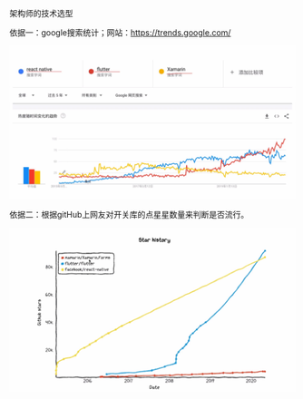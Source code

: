 架构师的技术选型

依据一：google搜索统计；网站：https://trends.google.com/   

![google搜索统计辅助技术选型](https://raw.githubusercontent.com/QuiteCoder/MyMdImages/main/google%E6%90%9C%E7%B4%A2%E7%BB%9F%E8%AE%A1%E8%BE%85%E5%8A%A9%E6%8A%80%E6%9C%AF%E9%80%89%E5%9E%8B.png)



依据二：根据gitHub上网友对开关库的点星星数量来判断是否流行。

![GitHub的star数量辅助技术选型](https://raw.githubusercontent.com/QuiteCoder/MyMdImages/main/GitHub%E7%9A%84star%E6%95%B0%E9%87%8F%E8%BE%85%E5%8A%A9%E6%8A%80%E6%9C%AF%E9%80%89%E5%9E%8B.png)

